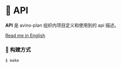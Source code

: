 # 📝 API

**API** 是 avino-plan 组织内项目定义和使用到的 api 描述。

[Read me in English](./README.en.md)

### 🚀 构建方式

```shell
$ make
```
